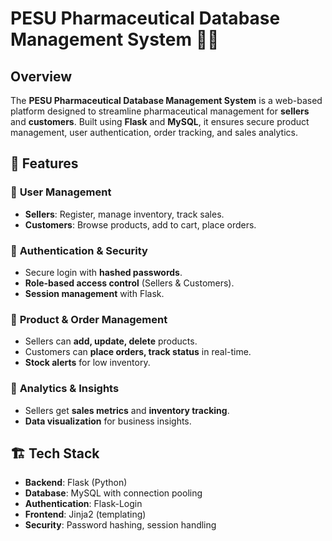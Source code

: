 # PESU Pharmaceutical Database Management System 🏥💊

## Overview
The **PESU Pharmaceutical Database Management System** is a web-based platform designed to streamline pharmaceutical management for **sellers** and **customers**. Built using **Flask** and **MySQL**, it ensures secure product management, user authentication, order tracking, and sales analytics.

## 🚀 Features
### 🔹 **User Management**
- **Sellers**: Register, manage inventory, track sales.
- **Customers**: Browse products, add to cart, place orders.

### 🔹 **Authentication & Security**
- Secure login with **hashed passwords**.
- **Role-based access control** (Sellers & Customers).
- **Session management** with Flask.

### 🔹 **Product & Order Management**
- Sellers can **add, update, delete** products.
- Customers can **place orders, track status** in real-time.
- **Stock alerts** for low inventory.

### 🔹 **Analytics & Insights**
- Sellers get **sales metrics** and **inventory tracking**.
- **Data visualization** for business insights.

## 🏗️ Tech Stack
- **Backend**: Flask (Python)  
- **Database**: MySQL with connection pooling  
- **Authentication**: Flask-Login  
- **Frontend**: Jinja2 (templating)  
- **Security**: Password hashing, session handling  
